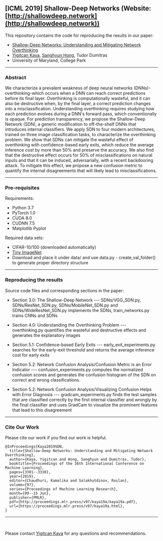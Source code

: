 ## [ICML 2019] Shallow-Deep Networks (Website: [http://shallowdeep.network](http://shallowdeep.network))

This repository contains the code for reproducing the results in our paper:

- [Shallow-Deep Networks: Understanding and Mitigating Network Overthinking](https://arxiv.org/abs/1810.07052)
- [Yigitcan Kaya](http://www.cs.umd.edu/~yigitcan/), [Sanghyun Hong](https://sanghyun-hong.com), Tudor Dumitras
- University of Maryland, College Park

---

### Abstract

We characterize a prevalent weakness of deep neural networks (DNNs)-overthinking-which occurs when a DNN can reach correct predictions before its final layer. Overthinking is computationally wasteful, and it can also be destructive when, by the final layer, a correct prediction changes into a misclassification. Understanding overthinking requires studying how each prediction evolves during a DNN's forward pass, which conventionally is opaque. For prediction transparency, we propose the Shallow-Deep Network (SDN), a generic modification to off-the-shelf DNNs that introduces internal classifiers. We apply SDN to four modern architectures, trained on three image classification tasks, to characterize the overthinking problem. We show that SDNs can mitigate the wasteful effect of overthinking with confidence-based early exits, which reduce the average inference cost by more than 50% and preserve the accuracy. We also find that the destructive effect occurs for 50% of misclassifications on natural inputs and that it can be induced, adversarially, with a recent backdooring attack. To mitigate this effect, we propose a new confusion metric to quantify the internal disagreements that will likely lead to misclassifications.

---

### Pre-requisites

Requirements:
- Python 3.7
- PyTorch 1.0
- CUDA 8.0
- CUDNN 7.5
- Matplotlib Pyplot

Required data sets:
- CIFAR-10/100 (downloaded automatically)
- [Tiny ImageNet](https://tiny-imagenet.herokuapp.com/)
- Download and place it under data/ and use data.py - create_val_folder() to generate proper directory structure

---

### Reproducing the results

Source code files and corresponding sections in the paper:

- Section 3.0: The Shallow-Deep Network --- SDNs/VGG_SDN.py, SDNs/ResNet_SDN.py, SDNs/MobileNet_SDN.py and SDNs/WideResNet_SDN.py implements the SDNs, train_networks.py trains CNNs and SDNs

- Section 4.0: Understanding the Overthinking Problem  --- overthinking.py quantifies the wasteful and destructive effects and generates the explanatory images

- Section 5.1: Confidence-based Early Exits --- early_exit_experiments.py searches for the early-exit threshold and returns the average inference cost for early exits

- Section 5.2: Network Confusion Analysis/Confusion Metric is an Error Indicator --- confusion_experiments.py computes the normalized confusion scores and generates the confusion histogram of the SDN on correct and wrong classifications.

- Section 5.2: Network Confusion Analysis/Visualizing Confusion Helps with Error Diagnosis --- gradcam_experiments.py finds the test samples that are classified correctly by the first internal classifier and wrongly by the final classifier and uses GradCam to visualize the prominent features that lead to this disagreement

---

### Cite Our Work

Please cite our work if you find our work is helpful.

```
@InProceedings{Kaya2019SDN,
  title={Shallow-Deep Networks: Understanding and Mitigating Network Overthinking},
  author={Kaya, Yigitcan and Hong, Sanghyun and Dumitras, Tudor},
  booktitle={Proceedings of the 36th International Conference on Machine Learning},
  pages={3301--3310},
  year={2019},
  editor={Chaudhuri, Kamalika and Salakhutdinov, Ruslan},
  volume={97},
  series={Proceedings of Machine Learning Research},
  month={09--15 Jun},
  publisher={PMLR},
  pdf={http://proceedings.mlr.press/v97/kaya19a/kaya19a.pdf},
  url={https://proceedings.mlr.press/v97/kaya19a.html},
}
```

---

&nbsp;

Please contact [Yigitcan Kaya](mailto:cankaya@umiacs.umd.edu) for any questions and recommendations.




